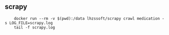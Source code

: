
## scrapy  

```
	docker run --rm -v $(pwd):/data lhzssoft/scrapy crawl medication -s LOG_FILE=scrapy.log
	tail -f scrapy.log
```
